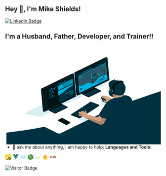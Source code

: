 ## Hey 👋, I'm Mike Shields!

[![Linkedin Badge](https://img.shields.io/badge/-mikeshieldsdev-blue?style=flat&logo=Linkedin&logoColor=white&link=https://www.linkedin.com/in/mikeshieldsdev/)](https://www.linkedin.com/in/mikeshieldsdev/)
## I'm a Husband, Father, Developer, and Trainer!!



  <img align="right" alt="GIF" src="https://github.com/CodingShields/codingshields/blob/main/code.gif?raw=true" width="500" height="320" />
  
- 💬 ask me about anything, i am happy to help;
**Languages and Tools:**  

<code><img height="20" src="https://raw.githubusercontent.com/github/explore/80688e429a7d4ef2fca1e82350fe8e3517d3494d/topics/javascript/javascript.png"></code>
<code><img height="20" src="https://raw.githubusercontent.com/github/explore/80688e429a7d4ef2fca1e82350fe8e3517d3494d/topics/vue/vue.png"></code>
<code><img height="20" src="https://raw.githubusercontent.com/github/explore/80688e429a7d4ef2fca1e82350fe8e3517d3494d/topics/react/react.png"></code>
<code><img height="20" src="https://raw.githubusercontent.com/github/explore/80688e429a7d4ef2fca1e82350fe8e3517d3494d/topics/nodejs/nodejs.png"></code>
<code><img height="20" src="https://raw.githubusercontent.com/github/explore/80688e429a7d4ef2fca1e82350fe8e3517d3494d/topics/mysql/mysql.png"></code>
<code><img height="20" src="https://raw.githubusercontent.com/github/explore/80688e429a7d4ef2fca1e82350fe8e3517d3494d/topics/firebase/firebase.png"></code>
<code><img height="20" src="https://raw.githubusercontent.com/github/explore/80688e429a7d4ef2fca1e82350fe8e3517d3494d/topics/git/git.png"></code>

![Visitor Badge](https://visitor-badge.laobi.icu/badge?page_id=codingshields.codingshields)

